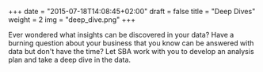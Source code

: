+++
date = "2015-07-18T14:08:45+02:00"
draft = false
title = "Deep Dives"
weight = 2
img = "deep_dive.png"
+++

Ever wondered what insights can be discovered in your data? Have a burning question about your business that you know can be answered with data but don't have the time? Let SBA work with you to develop an analysis plan and take a deep dive in the data.